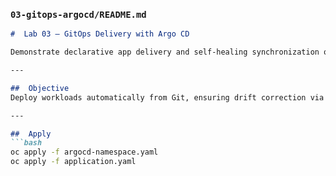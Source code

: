 

###  `03-gitops-argocd/README.md`
```markdown
#  Lab 03 — GitOps Delivery with Argo CD

Demonstrate declarative app delivery and self-healing synchronization on OKD.

---

##  Objective
Deploy workloads automatically from Git, ensuring drift correction via Argo CD automation.

---

##  Apply
```bash
oc apply -f argocd-namespace.yaml
oc apply -f application.yaml
